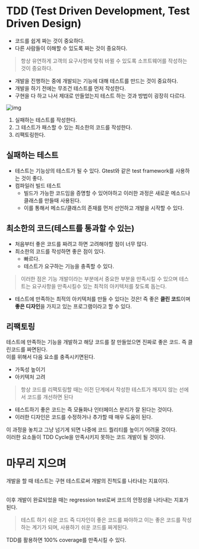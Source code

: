 # TDD (Test Driven Development, Test Driven Design)

+ 코드를 쉽게 짜는 것이 중요하다.
+ 다른 사람들이 이해할 수 있도록 짜는 것이 중요하다.

> 항상 유연하게 고객의 요구사항에 맞춰 바뀔 수 있도록 소프트웨어를 작성하는 것이 중요하다.

+ 개발을 진행하는 중에 개발되는 기능에 대해 테스트를 만드는 것이 중요하다.
+ 개발을 하기 전에는 무조건 테스트를 먼저 작성한다.
+ 구현을 다 하고 나서 제대로 만들었는지 테스트 하는 것과 방법이 굉장히 다르다.

![img](https://sehun-kim.github.io/sehun/assets/images/TDD_Graphic.jpg)<br>
1. 실패하는 테스트를 작성한다. 
2. 그 테스트가 패스할 수 있는 최소한의 코드를 작성한다. 
3. 리팩토링한다.

## 실패하는 테스트
+ 테스트는 기능상의 테스트가 될 수 있다. Gtest와 같은 test framework를 사용하는 것이 좋다.
+ 컴파일러 빌드 테스트
  + 빌드가 가능한 코드임을 증명할 수 있어야하고 이러한 과정은 새로운 메소드나 클래스를 만들때 사용된다.
  + 이를 통해서 메소드/클래스의 존재를 먼저 선언하고 개발을 시작할 수 있다.

## 최소한의 코드(테스트를 통과할 수 있는)
+ 처음부터 좋은 코드를 짜려고 하면 고려해야할 점이 너무 많다.
+ 최소한의 코드를 작성하면 좋은 점이 있다. 
  + 빠르다.
  + 테스트가 요구하는 기능을 충족할 수 있다. 

> 이러한 점은 기능 개발이라는 부분에서 중요한 부분을 만족시킬 수 있으며 테스트는 요구사항을 만족시킬수 있는 최적의 아키텍처를 찾도록 돕는다.

+ 테스트에 만족하는 최적의 아키텍처를 만들 수 있다는 것은! 즉 좋은 **클린 코드**이며 **좋은 디자인**을 가지고 있는 프로그램이라고 할 수 있다.


## 리팩토링
테스트에 만족하는 기능을 개발하고 해당 코드를 잘 만들었으면 진짜로 좋은 코드. 즉 클린코드를 짜면된다.
<br> 이를 위해서 다음 요소를 충족시키면된다.
+ 가독성 높이기
+ 아키텍처 고려

> 항상 코드를 리팩토링할 때는 이전 단계에서 작성한 테스트가 깨지지 않는 선에서 코드를 개선하면 된다

+ 테스트하기 좋은 코드는 즉 모듈화나 인터페이스 분리가 잘 된다는 것이다.
+ 이러한 디자인은 코드를 수정하거나 추가할 때 매우 도움이 된다.

이 과정을 놓치고 그냥 넘기게 되면 나중에 코드 퀄리티를 높이기 어려울 것이다.
<br> 이러한 요소들이 TDD Cycle을 만족시키지 못하는 코드 개발이 될 것이다.

# 마무리 지으며

개발을 할 때 테스트는 구현 테스트로써 개발의 진척도를 나타내는 지표이다.

<br> 이후 개발이 완료되었을 때는 regression test로써 코드의 안정성을 나타내는 지표가 된다.

> 테스트 하기 쉬운 코드 즉 디자인이 좋은 코드를 짜야하고 이는 좋은 코드를 작성하는 계기가 되며, 사용하기 쉬운 코드를 짜게된다.

TDD를 활용하면 100% coverage를 만족시킬 수 있다.